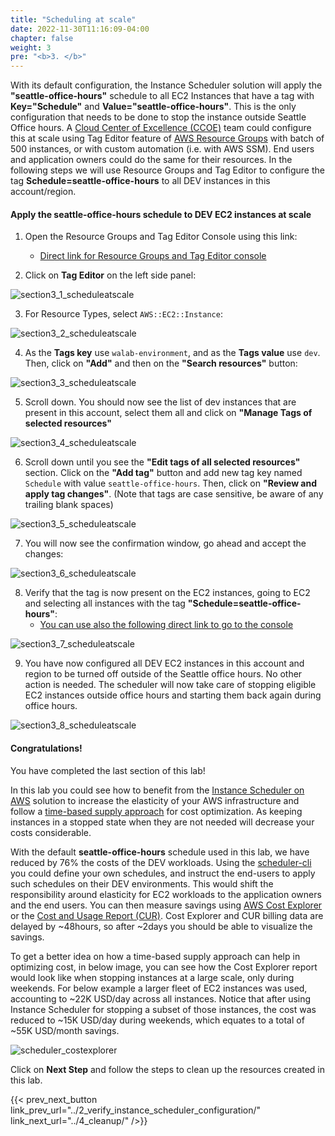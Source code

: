 ```yaml
---
title: "Scheduling at scale"
date: 2022-11-30T11:16:09-04:00
chapter: false
weight: 3
pre: "<b>3. </b>"
---
```


With its default configuration, the Instance Scheduler solution will apply the **"seattle-office-hours"** schedule to all EC2 Instances that have a tag with **Key="Schedule"** and **Value="seattle-office-hours"**. This is the only configuration that needs to be done to stop the instance outside Seattle Office hours. A [Cloud Center of Excellence (CCOE)](https://docs.aws.amazon.com/whitepapers/latest/cost-optimization-laying-the-foundation/cloud-center-of-excellence.html) team could configure this at scale using Tag Editor feature of [AWS Resource Groups](https://docs.aws.amazon.com/tag-editor/latest/userguide/tag-editor.html) with batch of 500 instances, or with custom automation (i.e. with AWS SSM). End users and application owners could do the same for their resources. In the following steps we will use Resource Groups and Tag Editor to configure the tag **Schedule=seattle-office-hours** to all DEV instances in this account/region.

#### Apply the seattle-office-hours schedule to DEV EC2 instances at scale

1. Open the Resource Groups and Tag Editor Console using this link:
    * [Direct link for Resource Groups and Tag Editor console](https://us-east-1.console.aws.amazon.com/resource-groups/home?region=us-east-1#)

2. Click on **Tag Editor** on the left side panel:

![section3_1_scheduleatscale](/Cost/200_EC2_Scheduling_at_Scale/Images/section3_1_scheduleatscale.png)

3. For Resource Types, select ``AWS::EC2::Instance``:

![section3_2_scheduleatscale](/Cost/200_EC2_Scheduling_at_Scale/Images/section3_2_scheduleatscale.png)

4. As the **Tags key** use ``walab-environment``, and as the **Tags value** use ``dev``. Then, click on **"Add"** and then on the **"Search resources"** button:

![section3_3_scheduleatscale](/Cost/200_EC2_Scheduling_at_Scale/Images/section3_3_scheduleatscale.png)

5. Scroll down. You should now see the list of dev instances that are present in this account, select them all and click on **"Manage Tags of selected resources"**

![section3_4_scheduleatscale](/Cost/200_EC2_Scheduling_at_Scale/Images/section3_4_scheduleatscale.png)

6. Scroll down until you see the **"Edit tags of all selected resources"** section. Click on the **"Add tag"** button and add new tag key named ``Schedule`` with value ``seattle-office-hours``. Then, click on **"Review and apply tag changes"**. (Note that tags are case sensitive, be aware of any trailing blank spaces)

![section3_5_scheduleatscale](/Cost/200_EC2_Scheduling_at_Scale/Images/section3_5_scheduleatscale.png)

7. You will now see the confirmation window, go ahead and accept the changes:

![section3_6_scheduleatscale](/Cost/200_EC2_Scheduling_at_Scale/Images/section3_6_scheduleatscale.png)

8. Verify that the tag is now present on the EC2 instances, going to EC2 and selecting all instances with the tag **"Schedule=seattle-office-hours"**:
    * [You can use also the following direct link to go to the console](https://us-east-1.console.aws.amazon.com/ec2/home?region=us-east-1#Instances:tag:Schedule=seattle-office-hours;v=3;$case=tags:true%5C,client:false;$regex=tags:false%5C,client:false;sort=tag:Name)

![section3_7_scheduleatscale](/Cost/200_EC2_Scheduling_at_Scale/Images/section3_7_scheduleatscale.png)

9. You have now configured all DEV EC2 instances in this account and region to be turned off outside of the Seattle office hours. No other action is needed. The scheduler will now take care of stopping eligible EC2 instances outside office hours and starting them back again during office hours.

![section3_8_scheduleatscale](/Cost/200_EC2_Scheduling_at_Scale/Images/section3_8_scheduleatscale.png)

#### Congratulations!

You have completed the last section of this lab!

In this lab you could see how to benefit from the [Instance Scheduler on AWS](https://aws.amazon.com/solutions/implementations/instance-scheduler-on-aws/) solution to increase the elasticity of your AWS infrastructure and follow a [time-based supply approach](https://docs.aws.amazon.com/wellarchitected/latest/cost-optimization-pillar/cost_manage_demand_resources_dynamic.html) for cost optimization. As keeping instances in a stopped state when they are not needed will decrease your costs considerable.

With the default **seattle-office-hours** schedule used in this lab, we have reduced by 76% the costs of the DEV workloads. Using the [scheduler-cli](https://docs.aws.amazon.com/solutions/latest/instance-scheduler-on-aws/scheduler-cli.html) you could define your own schedules, and instruct the end-users to apply such schedules on their DEV environments. This would shift the responsibility around elasticity for EC2 workloads to the application owners and the end users. You can then measure savings using [AWS Cost Explorer](https://aws.amazon.com/aws-cost-management/aws-cost-explorer/) or the [Cost and Usage Report (CUR)](https://docs.aws.amazon.com/cur/latest/userguide/what-is-cur.html). Cost Explorer and CUR billing data are delayed by ~48hours, so after ~2days you should be able to visualize the savings.

To get a better idea on how a time-based supply approach can help in optimizing cost, in below image, you can see how the Cost Explorer report would look like when stopping instances at a large scale, only during weekends. For below example a larger fleet of EC2 instances was used, accounting to ~22K USD/day across all instances. Notice that after using Instance Scheduler for stopping a subset of those instances, the cost was reduced to ~15K USD/day during weekends, which equates to a total of ~55K USD/month savings.

![scheduler_costexplorer](/Cost/200_EC2_Scheduling_at_Scale/Images/scheduler_costexplorer.png)

Click on **Next Step** and follow the steps to clean up the resources created in this lab.

{{< prev_next_button link_prev_url="../2_verify_instance_scheduler_configuration/" link_next_url="../4_cleanup/" />}}

